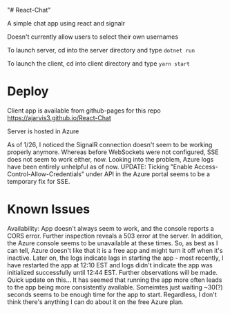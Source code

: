"# React-Chat" 

A simple chat app using react and signalr

Doesn't currently allow users to select their own usernames

To launch server, cd into the server directory and type
`dotnet run`

To launch the client, cd into client directory and type
`yarn start`

# Deploy

Client app is available from github-pages for this repo
https://ajarvis3.github.io/React-Chat

Server is hosted in Azure

As of 1/26, I noticed the SignalR connection doesn't seem to be
working properly anymore. Whereas before WebSockets were not configured,
SSE does not seem to work either, now. Looking into the problem,
Azure logs have been entirely unhelpful as of now.
UPDATE: Ticking "Enable Access-Control-Allow-Credentials" under API
in the Azure portal seems to be a temporary fix for SSE.


# Known Issues
Availability: App doesn't always seem to work, and the console reports a CORS error. Further inspection reveals a 503 error at the server. In addition, the Azure console seems to be unavailable at these times. So, as best as I can tell, Azure doesn't like that it is a free app and might turn it off when it's inactive. Later on, the logs indicate lags in starting the app - most recently, I have restarted the app at 12:10 EST and logs didn't indicate the app was initialized successfully until 12:44 EST. Further observations will be made.
Quick update on this... It has seemed that running the app more often leads to the app being more consistently available. Someimtes just waiting ~30(?) seconds seems to be enough time for the app to start. Regardless, I don't think there's anything I can do about it on the free Azure plan. 
